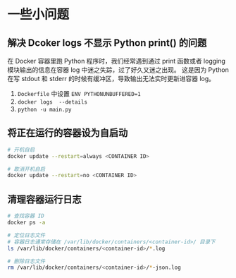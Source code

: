 # 一些小问题

## 解决 Dcoker logs 不显示 Python print() 的问题

在 Docker 容器里跑 Python 程序时，我们经常遇到通过 print 函数或者 logging 模块输出的信息在容器 log 中迷之失踪，过了好久又迷之出现。
这是因为 Python 在写 stdout 和 stderr 的时候有缓冲区，导致输出无法实时更新进容器 log。

1. `Dockerfile` 中设置 `ENV PYTHONUNBUFFERED=1`
2. `docker logs  --details`
3. `python -u main.py`

## 将正在运行的容器设为自启动

```sh
# 开机自启
docker update --restart=always <CONTAINER ID>

# 取消开机自启
docker update --restart=no <CONTAINER ID>
```

## 清理容器运行日志

```sh
# 查找容器 ID
docker ps -a

# 定位日志文件
# 容器日志通常存储在 /var/lib/docker/containers/<container-id>/ 目录下
ls /var/lib/docker/containers/<container-id>/*.log

# 删除日志文件
rm /var/lib/docker/containers/<container-id>/*-json.log
```
